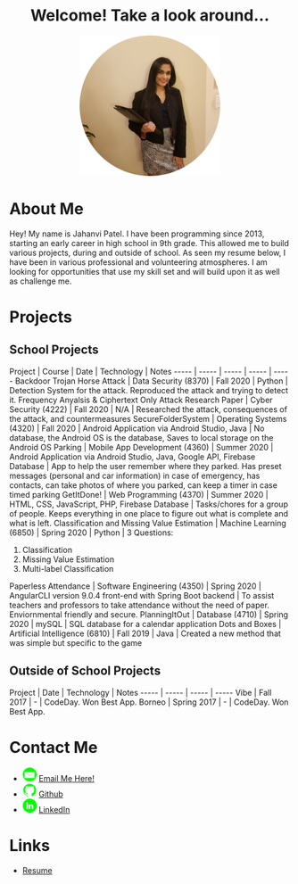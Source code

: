<center>
  <h1>Welcome! Take a look around...</h1>
  <img src = "images/1_circle.png" height="50%" width="50%"/> 
</center>

# About Me
Hey! My name is Jahanvi Patel. I have been programming since 2013, starting an early career in high school in 9th grade. This allowed me to build various projects, during and outside of school. As seen my resume below, I have been in various professional and volunteering atmospheres. I am looking for opportunities that use my skill set and will build upon it as well as challenge me.

# Projects
## School Projects
<div class="datatable-begin"></div>
Project | Course | Date | Technology | Notes
----- | ----- | ----- | ----- | -----
Backdoor Trojan Horse Attack | Data Security (8370) | Fall 2020 | Python | Detection System for the attack. Reproduced the attack and trying to detect it.
Frequency Anyalsis & Ciphertext Only Attack Research Paper | Cyber Security (4222) | Fall 2020 | N/A | Researched the attack, consequences of the attack, and countermeasures
SecureFolderSystem | Operating Systems (4320) | Fall 2020 | Android Application via Android Studio, Java | No database, the Android OS is the database, Saves to local storage on the Android OS
Parking | Mobile App Development (4360) | Summer 2020 | Android Application via Android Studio, Java, Google API, Firebase Database | App to help the user remember where they parked. Has preset messages (personal and car information) in case of emergency, has contacts, can take photos of where you parked, can keep a timer in case timed parking
GetItDone! | Web Programming (4370) | Summer 2020 | HTML, CSS, JavaScript, PHP, Firebase Database | Tasks/chores for a group of people. Keeps everything in one place to figure out what is complete and what is left.
Classification and Missing Value Estimation | Machine Learning (6850) | Spring 2020 | Python | 3 Questions: <ol> <li> Classification </li> <li> Missing Value Estimation </li> <li> Multi-label Classification </li> </ol>
Paperless Attendance | Software Engineering (4350) | Spring 2020 | AngularCLI version 9.0.4 front-end with Spring Boot backend | To assist teachers and professors to take attendance without the need of paper. Enviornmental friendly and secure.
PlanningItOut | Database (4710) | Spring 2020 | mySQL | SQL database for a calendar application
Dots and Boxes | Artificial Intelligence (6810) | Fall 2019 | Java | Created a new method that was simple but specific to the game
<div class="datatable-end"></div>

## Outside of School Projects
<div class="datatable-begin"></div>
Project | Date | Technology | Notes
----- | ----- | ----- | -----
Vibe | Fall 2017 | - | CodeDay. Won Best App.
Borneo | Spring 2017 | - | CodeDay. Won Best App.
<div class="datatable-end"></div>

# Contact Me
* <img src="images/email_icon.png" height="25px"/> <a href= "mailto:jahanvi316@gmail.com"> Email Me Here! </a>
* <img src="images/github_icon.png" height="25px"/> <a href="https://www.github.com/jahanvi316"> Github </a>
* <img src="images/linkedin_icon.png" height="25px"/> <a href="https://www.linkedin.com/in/jahanvipatel"> LinkedIn </a> 

# Links

* <a href="Resume_Jahanvi Patel_10.1.2020.pdf"> Resume </a>


